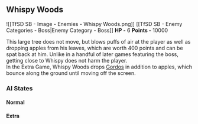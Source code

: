 ## Whispy Woods
![[TfSD SB - Image - Enemies - Whispy Woods.png]]
[[TfSD SB - Enemy Categories - Boss|Enemy Category - Boss]]
**HP -** 6
**Points -** 10000

This large tree does not move, but blows puffs of air at the player as well as dropping apples from his leaves, which are worth 400 points and can be spat back at him. Unlike in a handful of later games featuring the boss, getting close to Whispy does not harm the player.  
In the Extra Game, Whispy Woods drops [Gordos](https://wikirby.com/wiki/Gordo "Gordo") in addition to apples, which bounce along the ground until moving off the screen.
### AI States
#### Normal
#### Extra